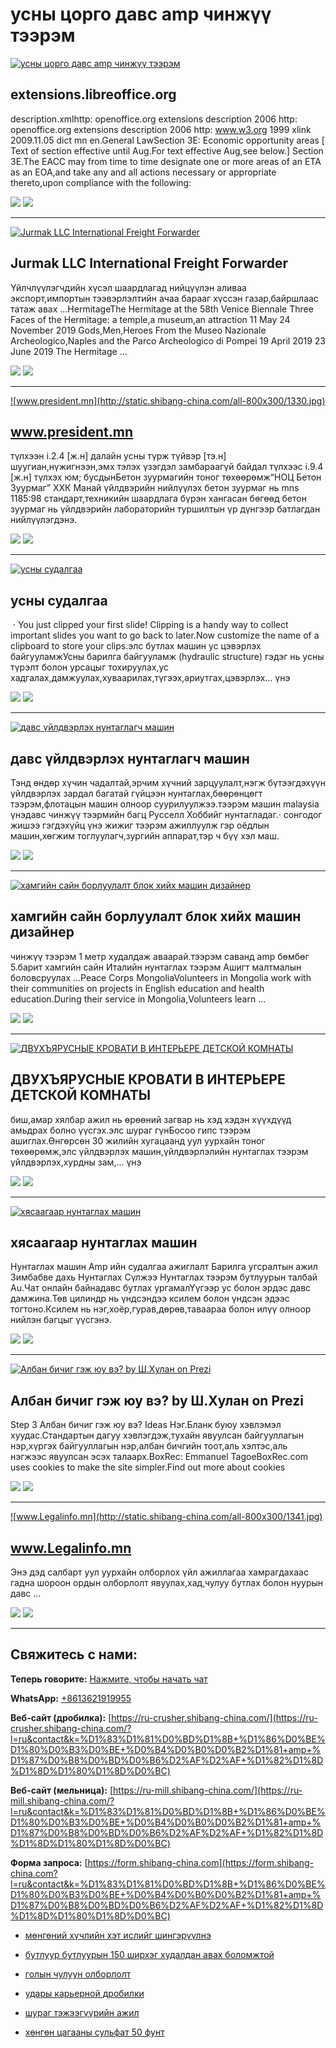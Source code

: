 # усны цорго давс amp чинжүү тээрэм

<a href="https://swt.shibang-china.com/?l=ru&img&k=%D1%83%D1%81%D0%BD%D1%8B+%D1%86%D0%BE%D1%80%D0%B3%D0%BE+%D0%B4%D0%B0%D0%B2%D1%81+amp+%D1%87%D0%B8%D0%BD%D0%B6%D2%AF%D2%AF+%D1%82%D1%8D%D1%8D%D1%80%D1%8D%D0%BC" target="_blank">![усны цорго давс amp чинжүү тээрэм](http://static.shibang-china.com/all-800x300/656.jpg)</a>

## extensions.libreoffice.org
description.xmlhttp: openoffice.org extensions description 2006 http: openoffice.org extensions description 2006 http: www.w3.org 1999 xlink 2009.11.05 dict mn en.General LawSection 3E: Economic opportunity areas [ Text of section effective until Aug.For text effective Aug,see below.] Section 3E.The EACC may from time to time designate one or more areas of an ETA as an EOA,and take any and all actions necessary or appropriate thereto,upon compliance with the following:


<a href="https://whatsapp.shibangsoft.com/WhatsApp.php" target="_blank" title="WhatsApp">![](http://static.shibang-china.com/icon/whatsapp.png)</a> <a href="https://swt.shibang-china.com/?l=ru&icon&k=%D1%83%D1%81%D0%BD%D1%8B+%D1%86%D0%BE%D1%80%D0%B3%D0%BE+%D0%B4%D0%B0%D0%B2%D1%81+amp+%D1%87%D0%B8%D0%BD%D0%B6%D2%AF%D2%AF+%D1%82%D1%8D%D1%8D%D1%80%D1%8D%D0%BC" target="_blank">![](http://static.shibang-china.com/icon/chat-ru.png)</a>

---

<a href="https://swt.shibang-china.com/?l=ru&img&k=%D1%83%D1%81%D0%BD%D1%8B+%D1%86%D0%BE%D1%80%D0%B3%D0%BE+%D0%B4%D0%B0%D0%B2%D1%81+amp+%D1%87%D0%B8%D0%BD%D0%B6%D2%AF%D2%AF+%D1%82%D1%8D%D1%8D%D1%80%D1%8D%D0%BC" target="_blank">![Jurmak LLC International Freight Forwarder](http://static.shibang-china.com/all-800x300/494.jpg)</a>

## Jurmak LLC International Freight Forwarder
Үйлчлүүлэгчдийн хүсэл шаардлагад нийцүүлэн аливаа экспорт,импортын тээвэрлэлтийн ачаа барааг хүссэн газар,байршлаас татаж авах …HermitageThe Hermitage at the 58th Venice Biennale Three Faces of the Hermitage: a temple,a museum,an attraction 11 May 24 November 2019 Gods,Men,Heroes From the Museo Nazionale Archeologico,Naples and the Parco Archeologico di Pompei 19 April 2019 23 June 2019 The Hermitage …


<a href="https://whatsapp.shibangsoft.com/WhatsApp.php" target="_blank" title="WhatsApp">![](http://static.shibang-china.com/icon/whatsapp.png)</a> <a href="https://swt.shibang-china.com/?l=ru&icon&k=%D1%83%D1%81%D0%BD%D1%8B+%D1%86%D0%BE%D1%80%D0%B3%D0%BE+%D0%B4%D0%B0%D0%B2%D1%81+amp+%D1%87%D0%B8%D0%BD%D0%B6%D2%AF%D2%AF+%D1%82%D1%8D%D1%8D%D1%80%D1%8D%D0%BC" target="_blank">![](http://static.shibang-china.com/icon/chat-ru.png)</a>

---

<a href="https://swt.shibang-china.com/?l=ru&img&k=%D1%83%D1%81%D0%BD%D1%8B+%D1%86%D0%BE%D1%80%D0%B3%D0%BE+%D0%B4%D0%B0%D0%B2%D1%81+amp+%D1%87%D0%B8%D0%BD%D0%B6%D2%AF%D2%AF+%D1%82%D1%8D%D1%8D%D1%80%D1%8D%D0%BC" target="_blank">![www.president.mn](http://static.shibang-china.com/all-800x300/1330.jpg)</a>

## www.president.mn
түлхээн i.2.4 [ж.н] далайн усны түрж түйвэр [тэ.н] шуугиан,нүжигнээн,эмх тэлэх үзэгдэл замбараагүй байдал түлхээс i.9.4 [ж.н] түлхэх юм; бусдынБетон зуурмагийн тоног төхөөрөмж“НОЦ Бетон Зуурмаг” ХХК Манай үйлдвэрийн нийлүүлэх бетон зуурмаг нь mns 1185:98 стандарт,техникийн шаардлага бүрэн хангасан бөгөөд бетон зуурмаг нь үйлдвэрийн лабораторийн туршилтын үр дүнгээр батлагдан нийлүүлэгдэнэ.


<a href="https://whatsapp.shibangsoft.com/WhatsApp.php" target="_blank" title="WhatsApp">![](http://static.shibang-china.com/icon/whatsapp.png)</a> <a href="https://swt.shibang-china.com/?l=ru&icon&k=%D1%83%D1%81%D0%BD%D1%8B+%D1%86%D0%BE%D1%80%D0%B3%D0%BE+%D0%B4%D0%B0%D0%B2%D1%81+amp+%D1%87%D0%B8%D0%BD%D0%B6%D2%AF%D2%AF+%D1%82%D1%8D%D1%8D%D1%80%D1%8D%D0%BC" target="_blank">![](http://static.shibang-china.com/icon/chat-ru.png)</a>

---

<a href="https://swt.shibang-china.com/?l=ru&img&k=%D1%83%D1%81%D0%BD%D1%8B+%D1%86%D0%BE%D1%80%D0%B3%D0%BE+%D0%B4%D0%B0%D0%B2%D1%81+amp+%D1%87%D0%B8%D0%BD%D0%B6%D2%AF%D2%AF+%D1%82%D1%8D%D1%8D%D1%80%D1%8D%D0%BC" target="_blank">![усны судалгаа](http://static.shibang-china.com/all-800x300/624.jpg)</a>

## усны судалгаа
&nbsp;&#0183;&#32;You just clipped your first slide! Clipping is a handy way to collect important slides you want to go back to later.Now customize the name of a clipboard to store your clips.элс бутлах машин ус цэвэрлэх байгууламжУсны барилга байгууламж (hydraulic structure) гэдэг нь усны түрэлт болон урсацыг тохируулах,ус хадгалах,дамжуулах,хуваарилах,түгээх,ариутгах,цэвэрлэх… үнэ


<a href="https://whatsapp.shibangsoft.com/WhatsApp.php" target="_blank" title="WhatsApp">![](http://static.shibang-china.com/icon/whatsapp.png)</a> <a href="https://swt.shibang-china.com/?l=ru&icon&k=%D1%83%D1%81%D0%BD%D1%8B+%D1%86%D0%BE%D1%80%D0%B3%D0%BE+%D0%B4%D0%B0%D0%B2%D1%81+amp+%D1%87%D0%B8%D0%BD%D0%B6%D2%AF%D2%AF+%D1%82%D1%8D%D1%8D%D1%80%D1%8D%D0%BC" target="_blank">![](http://static.shibang-china.com/icon/chat-ru.png)</a>

---

<a href="https://swt.shibang-china.com/?l=ru&img&k=%D1%83%D1%81%D0%BD%D1%8B+%D1%86%D0%BE%D1%80%D0%B3%D0%BE+%D0%B4%D0%B0%D0%B2%D1%81+amp+%D1%87%D0%B8%D0%BD%D0%B6%D2%AF%D2%AF+%D1%82%D1%8D%D1%8D%D1%80%D1%8D%D0%BC" target="_blank">![давс үйлдвэрлэх нунтаглагч машин](http://static.shibang-china.com/all-800x300/831.jpg)</a>

## давс үйлдвэрлэх нунтаглагч машин
Тэнд өндөр хүчин чадалтай,эрчим хүчний зарцуулалт,нэгж бүтээгдэхүүн үйлдвэрлэх зардал багатай гүйцээн нунтаглах,бөөрөнцөгт тээрэм,флотацын машин олноор суурилуулжээ.тээрэм машин malaysia үнэдавс чинжүү тээрмийн багц Русселл Хоббийг нунтагладаг.&#183; сонгодог жишээ гэгдэхүйц үнэ жижиг тээрэм ажиллуулж гэр оёдлын машин,хөгжим тоглуулагч,зургийн аппарат,тэр ч бүү хэл маш.


<a href="https://whatsapp.shibangsoft.com/WhatsApp.php" target="_blank" title="WhatsApp">![](http://static.shibang-china.com/icon/whatsapp.png)</a> <a href="https://swt.shibang-china.com/?l=ru&icon&k=%D1%83%D1%81%D0%BD%D1%8B+%D1%86%D0%BE%D1%80%D0%B3%D0%BE+%D0%B4%D0%B0%D0%B2%D1%81+amp+%D1%87%D0%B8%D0%BD%D0%B6%D2%AF%D2%AF+%D1%82%D1%8D%D1%8D%D1%80%D1%8D%D0%BC" target="_blank">![](http://static.shibang-china.com/icon/chat-ru.png)</a>

---

<a href="https://swt.shibang-china.com/?l=ru&img&k=%D1%83%D1%81%D0%BD%D1%8B+%D1%86%D0%BE%D1%80%D0%B3%D0%BE+%D0%B4%D0%B0%D0%B2%D1%81+amp+%D1%87%D0%B8%D0%BD%D0%B6%D2%AF%D2%AF+%D1%82%D1%8D%D1%8D%D1%80%D1%8D%D0%BC" target="_blank">![хамгийн сайн борлуулалт блок хийх машин дизайнер](http://static.shibang-china.com/all-800x300/941.jpg)</a>

## хамгийн сайн борлуулалт блок хийх машин дизайнер
чинжүү тээрэм 1 метр худалдаж аваарай.тээрэм саванд amp бөмбөг 5.барит хамгийн сайн Италийн нунтаглах тээрэм Ашигт малтмалын боловсруулах …Peace Corps MongoliaVolunteers in Mongolia work with their communities on projects in English education and health education.During their service in Mongolia,Volunteers learn …


<a href="https://whatsapp.shibangsoft.com/WhatsApp.php" target="_blank" title="WhatsApp">![](http://static.shibang-china.com/icon/whatsapp.png)</a> <a href="https://swt.shibang-china.com/?l=ru&icon&k=%D1%83%D1%81%D0%BD%D1%8B+%D1%86%D0%BE%D1%80%D0%B3%D0%BE+%D0%B4%D0%B0%D0%B2%D1%81+amp+%D1%87%D0%B8%D0%BD%D0%B6%D2%AF%D2%AF+%D1%82%D1%8D%D1%8D%D1%80%D1%8D%D0%BC" target="_blank">![](http://static.shibang-china.com/icon/chat-ru.png)</a>

---

<a href="https://swt.shibang-china.com/?l=ru&img&k=%D1%83%D1%81%D0%BD%D1%8B+%D1%86%D0%BE%D1%80%D0%B3%D0%BE+%D0%B4%D0%B0%D0%B2%D1%81+amp+%D1%87%D0%B8%D0%BD%D0%B6%D2%AF%D2%AF+%D1%82%D1%8D%D1%8D%D1%80%D1%8D%D0%BC" target="_blank">![ДВУХЪЯРУСНЫЕ КРОВАТИ В ИНТЕРЬЕРЕ ДЕТСКОЙ КОМНАТЫ](http://static.shibang-china.com/all-800x300/124.jpg)</a>

## ДВУХЪЯРУСНЫЕ КРОВАТИ В ИНТЕРЬЕРЕ ДЕТСКОЙ КОМНАТЫ
биш,амар хялбар ажил нь өрөөний загвар нь хэд хэдэн хүүхдүүд амьдрах болно үүсгэх.элс шураг гүнБосоо гипс тээрэм ашиглах.Өнгөрсөн 30 жилийн хугацаанд уул уурхайн тоног төхөөрөмж,элс үйлдвэрлэх машин,үйлдвэрлэлийн нунтаглах тээрэм үйлдвэрлэх,хурдны зам,… үнэ


<a href="https://whatsapp.shibangsoft.com/WhatsApp.php" target="_blank" title="WhatsApp">![](http://static.shibang-china.com/icon/whatsapp.png)</a> <a href="https://swt.shibang-china.com/?l=ru&icon&k=%D1%83%D1%81%D0%BD%D1%8B+%D1%86%D0%BE%D1%80%D0%B3%D0%BE+%D0%B4%D0%B0%D0%B2%D1%81+amp+%D1%87%D0%B8%D0%BD%D0%B6%D2%AF%D2%AF+%D1%82%D1%8D%D1%8D%D1%80%D1%8D%D0%BC" target="_blank">![](http://static.shibang-china.com/icon/chat-ru.png)</a>

---

<a href="https://swt.shibang-china.com/?l=ru&img&k=%D1%83%D1%81%D0%BD%D1%8B+%D1%86%D0%BE%D1%80%D0%B3%D0%BE+%D0%B4%D0%B0%D0%B2%D1%81+amp+%D1%87%D0%B8%D0%BD%D0%B6%D2%AF%D2%AF+%D1%82%D1%8D%D1%8D%D1%80%D1%8D%D0%BC" target="_blank">![хясаагаар нунтаглах машин](http://static.shibang-china.com/all-800x300/568.jpg)</a>

## хясаагаар нунтаглах машин
Нунтаглах машин Amp ийн судалгаа ажиглалт Барилга угсралтын ажил Зимбабве дахь Нунтаглах Сүлжээ Нунтаглах тээрэм бутлуурын талбай Au.Чат онлайн байнадавс бутлах ургамалҮүгээр ус болон эрдэс давс дамжина.Төв цилиндр нь үндсэндээ ксилем болон үндсэн эдээс тогтоно.Ксилем нь нэг,хоёр,гурав,дөрөв,таваараа болон илүү олноор нийлэн багцыг үүсгэнэ.


<a href="https://whatsapp.shibangsoft.com/WhatsApp.php" target="_blank" title="WhatsApp">![](http://static.shibang-china.com/icon/whatsapp.png)</a> <a href="https://swt.shibang-china.com/?l=ru&icon&k=%D1%83%D1%81%D0%BD%D1%8B+%D1%86%D0%BE%D1%80%D0%B3%D0%BE+%D0%B4%D0%B0%D0%B2%D1%81+amp+%D1%87%D0%B8%D0%BD%D0%B6%D2%AF%D2%AF+%D1%82%D1%8D%D1%8D%D1%80%D1%8D%D0%BC" target="_blank">![](http://static.shibang-china.com/icon/chat-ru.png)</a>

---

<a href="https://swt.shibang-china.com/?l=ru&img&k=%D1%83%D1%81%D0%BD%D1%8B+%D1%86%D0%BE%D1%80%D0%B3%D0%BE+%D0%B4%D0%B0%D0%B2%D1%81+amp+%D1%87%D0%B8%D0%BD%D0%B6%D2%AF%D2%AF+%D1%82%D1%8D%D1%8D%D1%80%D1%8D%D0%BC" target="_blank">![Албан бичиг гэж юу вэ? by Ш.Хулан on Prezi](http://static.shibang-china.com/all-800x300/139.jpg)</a>

## Албан бичиг гэж юу вэ? by Ш.Хулан on Prezi
Step 3 Албан бичиг гэж юу вэ? Ideas Нэг.Бланк буюу хэвлэмэл хуудас.Стандартын дагуу хэвлэгдэж,тухайн явуулсан байгууллагын нэр,хүргэх байгууллагын нэр,албан бичгийн тоот,аль хэлтэс,аль нэгжээс явуулсан эсэх талаарх.BoxRec: Emmanuel TagoeBoxRec.com uses cookies to make the site simpler.Find out more about cookies


<a href="https://whatsapp.shibangsoft.com/WhatsApp.php" target="_blank" title="WhatsApp">![](http://static.shibang-china.com/icon/whatsapp.png)</a> <a href="https://swt.shibang-china.com/?l=ru&icon&k=%D1%83%D1%81%D0%BD%D1%8B+%D1%86%D0%BE%D1%80%D0%B3%D0%BE+%D0%B4%D0%B0%D0%B2%D1%81+amp+%D1%87%D0%B8%D0%BD%D0%B6%D2%AF%D2%AF+%D1%82%D1%8D%D1%8D%D1%80%D1%8D%D0%BC" target="_blank">![](http://static.shibang-china.com/icon/chat-ru.png)</a>

---

<a href="https://swt.shibang-china.com/?l=ru&img&k=%D1%83%D1%81%D0%BD%D1%8B+%D1%86%D0%BE%D1%80%D0%B3%D0%BE+%D0%B4%D0%B0%D0%B2%D1%81+amp+%D1%87%D0%B8%D0%BD%D0%B6%D2%AF%D2%AF+%D1%82%D1%8D%D1%8D%D1%80%D1%8D%D0%BC" target="_blank">![www.Legalinfo.mn](http://static.shibang-china.com/all-800x300/1341.jpg)</a>

## www.Legalinfo.mn
Энэ дэд салбарт уул уурхайн олборлох үйл ажиллагаа хамрагдахаас гадна шороон ордын олборлолт явуулах,хад,чулуу бутлах болон нуурын давс …

<a href="https://whatsapp.shibangsoft.com/WhatsApp.php" target="_blank" title="WhatsApp">![](http://static.shibang-china.com/icon/whatsapp.png)</a> <a href="https://swt.shibang-china.com/?l=ru&icon&k=%D1%83%D1%81%D0%BD%D1%8B+%D1%86%D0%BE%D1%80%D0%B3%D0%BE+%D0%B4%D0%B0%D0%B2%D1%81+amp+%D1%87%D0%B8%D0%BD%D0%B6%D2%AF%D2%AF+%D1%82%D1%8D%D1%8D%D1%80%D1%8D%D0%BC" target="_blank">![](http://static.shibang-china.com/icon/chat-ru.png)</a>

---
## Свяжитесь с нами:

**Теперь говорите:** [Нажмите, чтобы начать чат](https://swt.shibang-china.com?l=ru&contact&k=%D1%83%D1%81%D0%BD%D1%8B+%D1%86%D0%BE%D1%80%D0%B3%D0%BE+%D0%B4%D0%B0%D0%B2%D1%81+amp+%D1%87%D0%B8%D0%BD%D0%B6%D2%AF%D2%AF+%D1%82%D1%8D%D1%8D%D1%80%D1%8D%D0%BC)

**WhatsApp:**  [+8613621919955](https://whatsapp.shibangsoft.com/WhatsApp.php)

**Веб-сайт (дробилка):** [https://ru-crusher.shibang-china.com/](https://ru-crusher.shibang-china.com/?l=ru&contact&k=%D1%83%D1%81%D0%BD%D1%8B+%D1%86%D0%BE%D1%80%D0%B3%D0%BE+%D0%B4%D0%B0%D0%B2%D1%81+amp+%D1%87%D0%B8%D0%BD%D0%B6%D2%AF%D2%AF+%D1%82%D1%8D%D1%8D%D1%80%D1%8D%D0%BC)

**Веб-сайт (мельница):** [https://ru-mill.shibang-china.com/](https://ru-mill.shibang-china.com/?l=ru&contact&k=%D1%83%D1%81%D0%BD%D1%8B+%D1%86%D0%BE%D1%80%D0%B3%D0%BE+%D0%B4%D0%B0%D0%B2%D1%81+amp+%D1%87%D0%B8%D0%BD%D0%B6%D2%AF%D2%AF+%D1%82%D1%8D%D1%8D%D1%80%D1%8D%D0%BC)

**Форма запроса:** [https://form.shibang-china.com](https://form.shibang-china.com?l=ru&contact&k=%D1%83%D1%81%D0%BD%D1%8B+%D1%86%D0%BE%D1%80%D0%B3%D0%BE+%D0%B4%D0%B0%D0%B2%D1%81+amp+%D1%87%D0%B8%D0%BD%D0%B6%D2%AF%D2%AF+%D1%82%D1%8D%D1%8D%D1%80%D1%8D%D0%BC)

* [мөнгөний хүчлийн хэт ислийг шингэрүүлнэ](../128/%D0%BC%D3%A9%D0%BD%D0%B3%D3%A9%D0%BD%D0%B8%D0%B9%20%D1%85%D2%AF%D1%87%D0%BB%D0%B8%D0%B9%D0%BD%20%D1%85%D1%8D%D1%82%20%D0%B8%D1%81%D0%BB%D0%B8%D0%B9%D0%B3%20%D1%88%D0%B8%D0%BD%D0%B3%D1%8D%D1%80%D2%AF%D2%AF%D0%BB%D0%BD%D1%8D.md)

* [бутлуур бутлуурын 150 ширхэг худалдан авах боломжтой](../127/%D0%B1%D1%83%D1%82%D0%BB%D1%83%D1%83%D1%80%20%D0%B1%D1%83%D1%82%D0%BB%D1%83%D1%83%D1%80%D1%8B%D0%BD%20150%20%D1%88%D0%B8%D1%80%D1%85%D1%8D%D0%B3%20%D1%85%D1%83%D0%B4%D0%B0%D0%BB%D0%B4%D0%B0%D0%BD%20%D0%B0%D0%B2%D0%B0%D1%85%20%D0%B1%D0%BE%D0%BB%D0%BE%D0%BC%D0%B6%D1%82%D0%BE%D0%B9.md)

* [голын чулуун олборлолт](../127/%D0%B3%D0%BE%D0%BB%D1%8B%D0%BD%20%D1%87%D1%83%D0%BB%D1%83%D1%83%D0%BD%20%D0%BE%D0%BB%D0%B1%D0%BE%D1%80%D0%BB%D0%BE%D0%BB%D1%82.md)

* [удары карьерной дробилки](../130/%D1%83%D0%B4%D0%B0%D1%80%D1%8B%20%D0%BA%D0%B0%D1%80%D1%8C%D0%B5%D1%80%D0%BD%D0%BE%D0%B9%20%D0%B4%D1%80%D0%BE%D0%B1%D0%B8%D0%BB%D0%BA%D0%B8.md)

* [шураг тэжээгүүрийн ажил](../127/%D1%88%D1%83%D1%80%D0%B0%D0%B3%20%D1%82%D1%8D%D0%B6%D1%8D%D1%8D%D0%B3%D2%AF%D2%AF%D1%80%D0%B8%D0%B9%D0%BD%20%D0%B0%D0%B6%D0%B8%D0%BB.md)

* [хөнгөн цагааны сульфат 50 фунт](../130/%D1%85%D3%A9%D0%BD%D0%B3%D3%A9%D0%BD%20%D1%86%D0%B0%D0%B3%D0%B0%D0%B0%D0%BD%D1%8B%20%D1%81%D1%83%D0%BB%D1%8C%D1%84%D0%B0%D1%82%2050%20%D1%84%D1%83%D0%BD%D1%82.md)